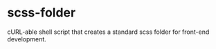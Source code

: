 # scss-folder
cURL-able shell script that creates a standard scss folder for front-end development.
